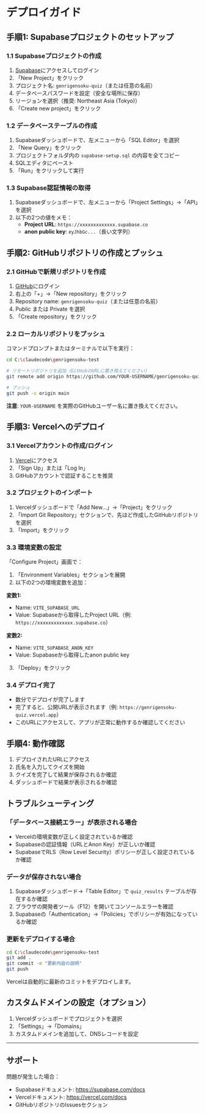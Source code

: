 # デプロイガイド

## 手順1: Supabaseプロジェクトのセットアップ

### 1.1 Supabaseプロジェクトの作成

1. [Supabase](https://app.supabase.com/)にアクセスしてログイン
2. 「New Project」をクリック
3. プロジェクト名: `genrigensoku-quiz`（または任意の名前）
4. データベースパスワードを設定（安全な場所に保存）
5. リージョンを選択（推奨: Northeast Asia (Tokyo)）
6. 「Create new project」をクリック

### 1.2 データベーステーブルの作成

1. Supabaseダッシュボードで、左メニューから「SQL Editor」を選択
2. 「New Query」をクリック
3. プロジェクトフォルダ内の `supabase-setup.sql` の内容を全てコピー
4. SQLエディタにペースト
5. 「Run」をクリックして実行

### 1.3 Supabase認証情報の取得

1. Supabaseダッシュボードで、左メニューから「Project Settings」→「API」を選択
2. 以下の2つの値をメモ：
   - **Project URL**: `https://xxxxxxxxxxxxx.supabase.co`
   - **anon public key**: `eyJhbGc...`（長い文字列）

## 手順2: GitHubリポジトリの作成とプッシュ

### 2.1 GitHubで新規リポジトリを作成

1. [GitHub](https://github.com/)にログイン
2. 右上の「+」→「New repository」をクリック
3. Repository name: `genrigensoku-quiz`（または任意の名前）
4. Public または Private を選択
5. 「Create repository」をクリック

### 2.2 ローカルリポジトリをプッシュ

コマンドプロンプトまたはターミナルで以下を実行：

```bash
cd C:\claudecode\genrigensoku-test

# リモートリポジトリを追加（GitHubのURLに置き換えてください）
git remote add origin https://github.com/YOUR-USERNAME/genrigensoku-quiz.git

# プッシュ
git push -u origin main
```

**注意**: `YOUR-USERNAME` を実際のGitHubユーザー名に置き換えてください。

## 手順3: Vercelへのデプロイ

### 3.1 Vercelアカウントの作成/ログイン

1. [Vercel](https://vercel.com/)にアクセス
2. 「Sign Up」または「Log In」
3. GitHubアカウントで認証することを推奨

### 3.2 プロジェクトのインポート

1. Vercelダッシュボードで「Add New...」→「Project」をクリック
2. 「Import Git Repository」セクションで、先ほど作成したGitHubリポジトリを選択
3. 「Import」をクリック

### 3.3 環境変数の設定

「Configure Project」画面で：

1. 「Environment Variables」セクションを展開
2. 以下の2つの環境変数を追加：

**変数1:**
- Name: `VITE_SUPABASE_URL`
- Value: Supabaseから取得したProject URL（例: `https://xxxxxxxxxxxxx.supabase.co`）

**変数2:**
- Name: `VITE_SUPABASE_ANON_KEY`
- Value: Supabaseから取得したanon public key

3. 「Deploy」をクリック

### 3.4 デプロイ完了

- 数分でデプロイが完了します
- 完了すると、公開URLが表示されます（例: `https://genrigensoku-quiz.vercel.app`）
- このURLにアクセスして、アプリが正常に動作するか確認してください

## 手順4: 動作確認

1. デプロイされたURLにアクセス
2. 氏名を入力してクイズを開始
3. クイズを完了して結果が保存されるか確認
4. ダッシュボードで結果が表示されるか確認

## トラブルシューティング

### 「データベース接続エラー」が表示される場合

- Vercelの環境変数が正しく設定されているか確認
- Supabaseの認証情報（URLとAnon Key）が正しいか確認
- SupabaseでRLS（Row Level Security）ポリシーが正しく設定されているか確認

### データが保存されない場合

1. Supabaseダッシュボード→「Table Editor」で `quiz_results` テーブルが存在するか確認
2. ブラウザの開発者ツール（F12）を開いてコンソールエラーを確認
3. Supabaseの「Authentication」→「Policies」でポリシーが有効になっているか確認

### 更新をデプロイする場合

```bash
cd C:\claudecode\genrigensoku-test
git add .
git commit -m "更新内容の説明"
git push
```

Vercelは自動的に最新のコミットをデプロイします。

## カスタムドメインの設定（オプション）

1. Vercelダッシュボードでプロジェクトを選択
2. 「Settings」→「Domains」
3. カスタムドメインを追加して、DNSレコードを設定

---

## サポート

問題が発生した場合：
- Supabaseドキュメント: https://supabase.com/docs
- Vercelドキュメント: https://vercel.com/docs
- GitHubリポジトリのIssuesセクション
